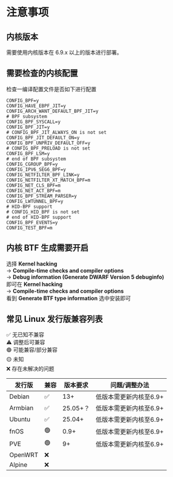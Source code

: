 
# 注意事项

## 内核版本
需要使用内核版本在 6.9.x 以上的版本进行部署。

## 需要检查的内核配置
检查一编译配置文件是否如下进行配置
```text
CONFIG_BPF=y
CONFIG_HAVE_EBPF_JIT=y
CONFIG_ARCH_WANT_DEFAULT_BPF_JIT=y
# BPF subsystem
CONFIG_BPF_SYSCALL=y
CONFIG_BPF_JIT=y
# CONFIG_BPF_JIT_ALWAYS_ON is not set
CONFIG_BPF_JIT_DEFAULT_ON=y
CONFIG_BPF_UNPRIV_DEFAULT_OFF=y
# CONFIG_BPF_PRELOAD is not set
CONFIG_BPF_LSM=y
# end of BPF subsystem
CONFIG_CGROUP_BPF=y
CONFIG_IPV6_SEG6_BPF=y
CONFIG_NETFILTER_BPF_LINK=y
CONFIG_NETFILTER_XT_MATCH_BPF=m
CONFIG_NET_CLS_BPF=m
CONFIG_NET_ACT_BPF=m
CONFIG_BPF_STREAM_PARSER=y
CONFIG_LWTUNNEL_BPF=y
# HID-BPF support
# CONFIG_HID_BPF is not set
# end of HID-BPF support
CONFIG_BPF_EVENTS=y
CONFIG_TEST_BPF=m
```


## 内核 BTF 生成需要开启
选择
**Kernel hacking**   
  -> **Compile-time checks and compiler options**   
    -> **Debug information (Generate DWARF Version 5 debuginfo)**  
即可在 
**Kernel hacking**   
  -> **Compile-time checks and compiler options**  
看到 **Generate BTF type information**
选中安装即可



## 常见 Linux 发行版兼容列表

✅ 无已知不兼容  
⚠️ 调整后可兼容  
🟢 可能兼容/部分兼容  
🟡 未知  
❌ 存在未解决的问题  

| 发行版 | 兼容 | 版本要求 | 问题/调整办法 |  
|---|---|---|---|  
| Debian  | ✅ | 13+ | 低版本需更新内核至6.9+ |  
| Armbian | ✅ | 25.05+？ | 低版本需更新内核至6.9+ |  
| Ubuntu  | ✅ | 25.04+ | 低版本需更新内核至6.9+ |  
| fnOS  | 🟢 | 0.9+ | 低版本需更新内核至6.9+ |  
| PVE | 🟢 | 9+ | 低版本需更新内核至6.9+ |  
| OpenWRT | ❌ |  |  |  
| Alpine | ❌ |  |  |  

